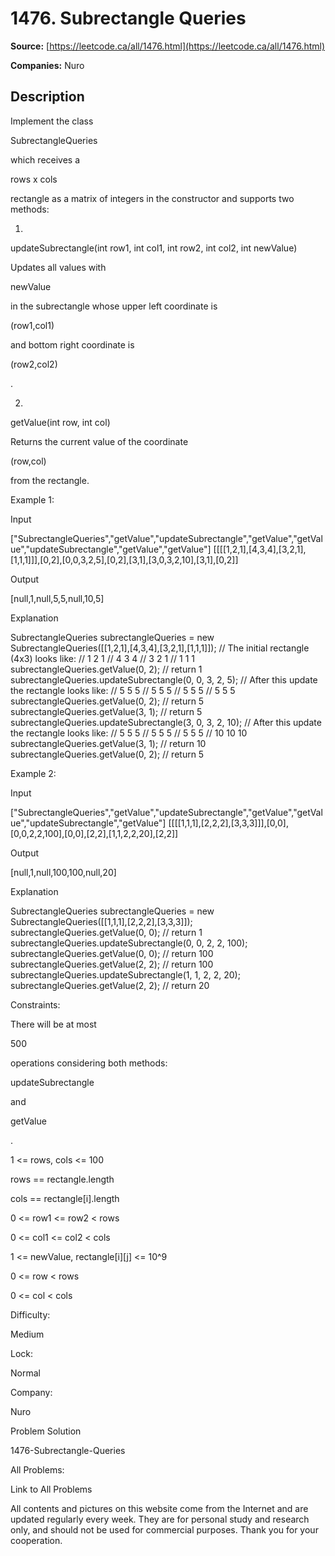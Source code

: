 # 1476. Subrectangle Queries

**Source:** [https://leetcode.ca/all/1476.html](https://leetcode.ca/all/1476.html)

**Companies:** Nuro

## Description

Implement the class

SubrectangleQueries

which receives a

rows
            x cols

rectangle as a matrix of integers in the constructor and supports two
            methods:

1.

updateSubrectangle(int row1, int col1, int row2, int col2, int
                newValue)

Updates all values with

newValue

in the subrectangle whose upper
                    left coordinate is

(row1,col1)

and bottom right coordinate is

(row2,col2)

.

2.

getValue(int row, int col)

Returns the current value of the coordinate

(row,col)

from the
                    rectangle.

Example 1:

Input

["SubrectangleQueries","getValue","updateSubrectangle","getValue","getValue","updateSubrectangle","getValue","getValue"]
[[[[1,2,1],[4,3,4],[3,2,1],[1,1,1]]],[0,2],[0,0,3,2,5],[0,2],[3,1],[3,0,3,2,10],[3,1],[0,2]]

Output

[null,1,null,5,5,null,10,5]

Explanation

SubrectangleQueries subrectangleQueries = new SubrectangleQueries([[1,2,1],[4,3,4],[3,2,1],[1,1,1]]);
// The initial rectangle (4x3) looks like:
// 1 2 1
// 4 3 4
// 3 2 1
// 1 1 1
subrectangleQueries.getValue(0, 2); // return 1
subrectangleQueries.updateSubrectangle(0, 0, 3, 2, 5);
// After this update the rectangle looks like:
// 5 5 5
// 5 5 5
// 5 5 5
// 5 5 5
subrectangleQueries.getValue(0, 2); // return 5
subrectangleQueries.getValue(3, 1); // return 5
subrectangleQueries.updateSubrectangle(3, 0, 3, 2, 10);
// After this update the rectangle looks like:
// 5   5   5
// 5   5   5
// 5   5   5
// 10  10  10
subrectangleQueries.getValue(3, 1); // return 10
subrectangleQueries.getValue(0, 2); // return 5

Example 2:

Input

["SubrectangleQueries","getValue","updateSubrectangle","getValue","getValue","updateSubrectangle","getValue"]
[[[[1,1,1],[2,2,2],[3,3,3]]],[0,0],[0,0,2,2,100],[0,0],[2,2],[1,1,2,2,20],[2,2]]

Output

[null,1,null,100,100,null,20]

Explanation

SubrectangleQueries subrectangleQueries = new SubrectangleQueries([[1,1,1],[2,2,2],[3,3,3]]);
subrectangleQueries.getValue(0, 0); // return 1
subrectangleQueries.updateSubrectangle(0, 0, 2, 2, 100);
subrectangleQueries.getValue(0, 0); // return 100
subrectangleQueries.getValue(2, 2); // return 100
subrectangleQueries.updateSubrectangle(1, 1, 2, 2, 20);
subrectangleQueries.getValue(2, 2); // return 20

Constraints:

There will be at most

500

operations
                    considering both methods:

updateSubrectangle

and

getValue

.

1 <= rows, cols <= 100

rows == rectangle.length

cols == rectangle[i].length

0 <= row1 <= row2 < rows

0 <= col1 <= col2 < cols

1 <= newValue, rectangle[i][j] <= 10^9

0 <= row < rows

0 <= col < cols

Difficulty:

Medium

Lock:

Normal

Company:

Nuro

Problem Solution

1476-Subrectangle-Queries

All Problems:

Link to All Problems

All contents and pictures on this website come from the Internet and are updated regularly every week. They are for personal study and research only, and should not be used for commercial purposes. Thank you for your cooperation.

